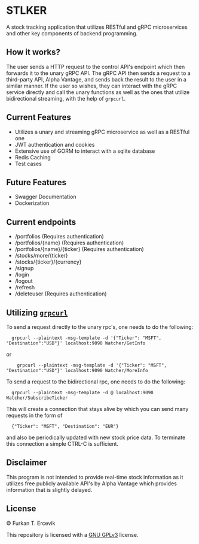 # STLKER
A stock tracking application that utilizes RESTful and gRPC microservices and other key components of backend programming.

## How it works?
The user sends a HTTP request to the control API's endpoint which then forwards it to the unary gRPC API. The gRPC API then sends a request to a third-party API, Alpha Vantage, and sends back the result to the user in a similar manner. If the user so wishes, they can interact with the gRPC service directly and call the unary functions as well as the ones that utilize bidirectional streaming, with the help of `grpcurl`.

## Current Features
* Utilizes a unary and streaming gRPC microservice as well as a RESTful one
* JWT authentication and cookies
* Extensive use of GORM to interact with a sqlite database
* Redis Caching
* Test cases

## Future Features
* Swagger Documentation
* Dockerization

## Current endpoints
* /portfolios (Requires authentication)
* /portfolios/{name} (Requires authentication)
* /portfolios/{name}/{ticker} (Requires authentication)
* /stocks/more/{ticker}
* /stocks/{ticker}/{currency}
* /signup
* /login
* /logout
* /refresh
* /deleteuser (Requires authentication)

## Utilizing [`grpcurl`](https://github.com/fullstorydev/grpcurl)
To send a request directly to the unary rpc's, one needs to do the following:
```shell
  grpcurl --plaintext -msg-template -d '{"Ticker": "MSFT", "Destination":"USD"}' localhost:9090 Watcher/GetInfo
```
or
```shell
    grpcurl --plaintext -msg-template -d '{"Ticker": "MSFT", "Destination":"USD"}' localhost:9090 Watcher/MoreInfo
```
To send a request to the bidirectional rpc, one needs to do the following:
```shell
  grpcurl --plaintext -msg-template -d @ localhost:9090 Watcher/SubscribeTicker
```
This will create a connection that stays alive by which you can send many requests in the form of
```shell
  {"Ticker": "MSFT", "Destination": "EUR"}
```
and also be periodically updated with new stock price data. To terminate this connection a simple CTRL-C is sufficient.

## Disclaimer
This program is not intended to provide real-time stock information as it utilizes free publicly available API's by Alpha Vantage which provides information that is slightly delayed.

## License
© Furkan T. Ercevik

This repository is licensed with a [GNU GPLv3](LICENSE) license.
